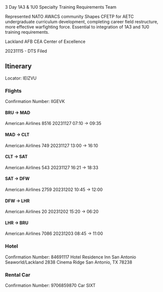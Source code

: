 3 Day 1A3 & 1U0 Specialty Training Requirements Team

Represented NATO AWACS community
Shapes CFETP for AETC undergraduate curriculum development, completing career field restructure, more effective warfighting force.
Essential to integration of 1A3 and 1U0 training requirements.

Lackland AFB CEA Center of Excellence

20231115 - DTS Filed

## Itinerary

Locator: IEIZVU

### Flights

Confirmation Number: IIGEVK

#### BRU -> MAD

American Airlines 8516
20231127 07:10 -> 09:35

#### MAD -> CLT

American Airlines 749
20231127 13:00 -> 16:10

#### CLT -> SAT

American Airlines 543
20231127 16:21 -> 18:33

#### SAT -> DFW

American Airlines 2759
20231202 10:45 -> 12:00

#### DFW -> LHR

American Airlines 20
20231202 15:20 -> 06:20

#### LHR -> BRU

American Airlines 7086
20231203 08:45 -> 11:00

### Hotel

Confirmation Number: 84691117
Hotel Residence Inn San Antonio Seaworld/Lackland
2838 Cinema Ridge
San Antonio, TX 78238

### Rental Car

Confirmation Number: 9706859870
Car SIXT
